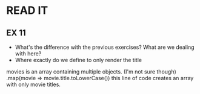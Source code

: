 # READ IT
## EX 11
* What's the difference with the previous exercises? What are we dealing with here?
* Where exactly do we define to only render the title

movies is an array containing multiple objects. (I'm not sure though) <br> .map(movie => movie.title.toLowerCase()) this line of
code creates an array with only movie titles.